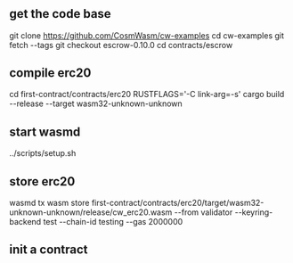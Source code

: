 #

## get the code base
git clone https://github.com/CosmWasm/cw-examples
cd cw-examples
git fetch --tags
git checkout escrow-0.10.0
cd contracts/escrow

## compile erc20 
cd first-contract/contracts/erc20
RUSTFLAGS='-C link-arg=-s' cargo build --release --target wasm32-unknown-unknown


## start wasmd 
../scripts/setup.sh 


## store erc20 
wasmd tx wasm store first-contract/contracts/erc20/target/wasm32-unknown-unknown/release/cw_erc20.wasm --from validator --keyring-backend test  --chain-id testing --gas 2000000

## init a contract
